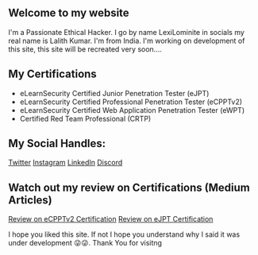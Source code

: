 ## Welcome to my website

I'm a Passionate Ethical Hacker. I go by name LexiLominite in socials my real name is Lalith Kumar. I'm from India. I'm working on development of this site, this site will be recreated very soon....

## My Certifications
- eLearnSecurity Certified Junior Penetration Tester (eJPT)
- eLearnSecurity Certified Professional Penetration Tester (eCPPTv2)
- eLearnSecurity Certified Web Application Penetration Tester (eWPT)
- Certified Red Team Professional (CRTP)

## My Social Handles:

[Twitter](https://twitter.com/LexiLominite)
[Instagram](https://instagram.com/LexiLominite)
[LinkedIn](https://linkedin.com/in/LexiLominite)
[Discord](https://discord.gg/RsV4uZDXC8)

## Watch out my review on Certifications (Medium Articles)
[Review on eCPPTv2 Certification](https://lalithkumar010.medium.com/review-on-elearnsecurity-certified-professional-penetration-tester-ecpptv2-e23291c6c37e)
[Review on eJPT Certification](https://lalithkumar010.medium.com/review-of-the-ejpt-certification-b-6777ab23e776)

I hope you liked this site. If not I hope you understand why I said it was under development 😜😜. Thank You for visitng
